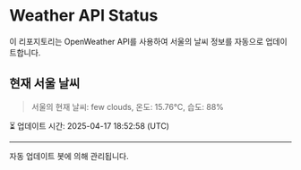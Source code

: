 
# Weather API Status

이 리포지토리는 OpenWeather API를 사용하여 서울의 날씨 정보를 자동으로 업데이트합니다.

## 현재 서울 날씨
> 서울의 현재 날씨: few clouds, 온도: 15.76°C, 습도: 88%

⏳ 업데이트 시간: 2025-04-17 18:52:58 (UTC)

---
자동 업데이트 봇에 의해 관리됩니다.
